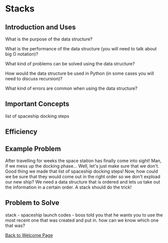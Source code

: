 # Stacks

## Introduction and Uses

What is the purpose of the data structure?

What is the performance of the data structure (you will need to talk about big O notation)?

What kind of problems can be solved using the data structure?

How would the data structure be used in Python (in some cases you will need to discuss recursion)?

What kind of errors are common when using the data structure?

## Important Concepts
list of spaceship docking steps

## Efficiency

## Example Problem
After travelling for weeks the space station has finally come into sight! Man, if we mess up the docking phase... Well, let's just make sure that we don't. Good thing we made that list of spaceship docking steps! Now, how could we be sure that they would come out in the right order so we don't expload our new ship? We need a data structure that is ordered and lets us take out the information in a certain order. A stack should do the trick!

## Problem to Solve
stack - spaceship launch codes - boss told you that he wants you to use the most recent one that was created and put in. how can we know which one that was?

[Back to Welcome Page](https://github.com/katereclark/data_structures_tutorial/blob/main/0-welcome.md)
